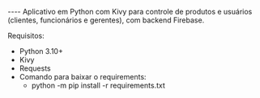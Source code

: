 

---- Aplicativo em Python com Kivy para controle de produtos e usuários (clientes, funcionários e gerentes), com backend Firebase.

 Requisitos: 

- Python 3.10+
- Kivy
- Requests
- Comando para baixar o requirements:
    - python -m pip install -r requirements.txt


